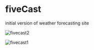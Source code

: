 # fiveCast
initial version of weather forecasting site

![fivecast2](https://user-images.githubusercontent.com/39847281/43018376-1b595930-8c77-11e8-8074-a99ea12a6b90.JPG)

![fivecast1](https://user-images.githubusercontent.com/39847281/43018374-1aa893ac-8c77-11e8-89c9-d71bff82a613.JPG)
